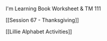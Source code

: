 I'm Learning Book Worksheet & TM 111

[[Session 67 - Thanksgiving]]

[[Lillie Alphabet Activities]]
